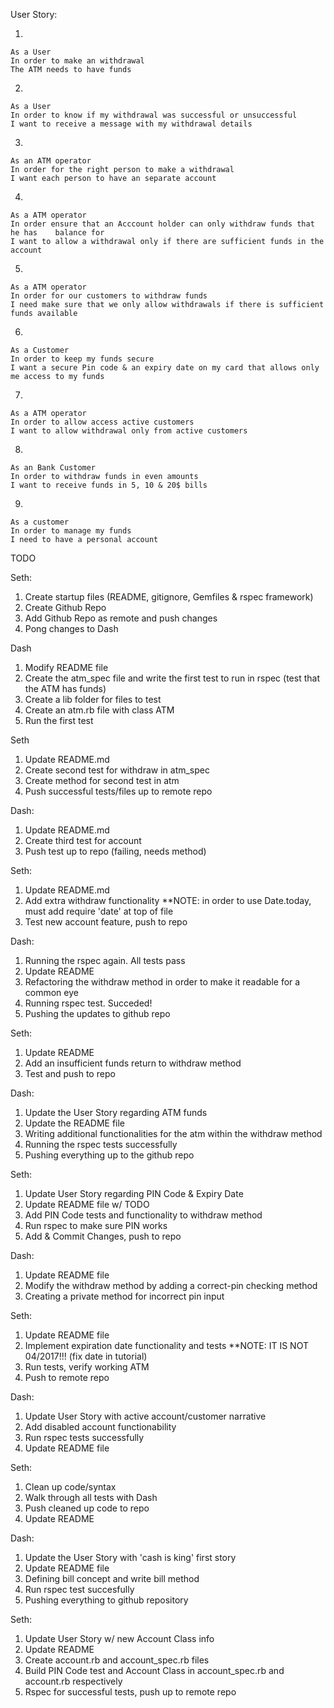 User Story:

1)
```
As a User       
In order to make an withdrawal      
The ATM needs to have funds
```

2)
```
As a User               
In order to know if my withdrawal was successful or unsuccessful      
I want to receive a message with my withdrawal details
```

3)
```
As an ATM operator          
In order for the right person to make a withdrawal            
I want each person to have an separate account
```

4)
```
As a ATM operator           
In order ensure that an Acccount holder can only withdraw funds that he has    balance for           
I want to allow a withdrawal only if there are sufficient funds in the account
```

5)
```
As a ATM operator
In order for our customers to withdraw funds
I need make sure that we only allow withdrawals if there is sufficient funds available
```

6)
```
As a Customer              
In order to keep my funds secure             
I want a secure Pin code & an expiry date on my card that allows only me access to my funds
```

7)
```
As a ATM operator
In order to allow access active customers
I want to allow withdrawal only from active customers 
```

8)
```
As an Bank Customer    
In order to withdraw funds in even amounts  
I want to receive funds in 5, 10 & 20$ bills
```

9)
```
As a customer
In order to manage my funds
I need to have a personal account
```

TODO

Seth:
1) Create startup files (README, gitignore, Gemfiles & rspec framework)
2) Create Github Repo
3) Add Github Repo as remote and push changes
4) Pong changes to Dash

Dash
1) Modify README file
2) Create the atm_spec file and write the first test to run in rspec (test that the ATM has funds)
3) Create a lib folder for files to test
4) Create an atm.rb file with class ATM
5) Run the first test

Seth
1) Update README.md
2) Create second test for withdraw in atm_spec
3) Create method for second test in atm
4) Push successful tests/files up to remote repo

Dash:

1) Update README.md
2) Create third test for account
3) Push test up to repo (failing, needs method)

Seth:
1) Update README.md
2) Add extra withdraw functionality
**NOTE: in order to use Date.today, must add require 'date' at top of file
3) Test new account feature, push to repo

Dash:
1) Running the rspec again. All tests pass
2) Update README
3) Refactoring the withdraw method in order to make it readable for a common eye
4) Running rspec test. Succeded!
5) Pushing the updates to github repo

Seth:
1) Update README
2) Add an insufficient funds return to withdraw method
3) Test and push to repo

Dash:
1) Update the User Story regarding ATM funds
2) Update the README  file
3) Writing additional functionalities for the atm within the withdraw method 
4) Running the rspec tests successfully 
5) Pushing everything up to the github repo

Seth:
1) Update User Story regarding PIN Code & Expiry Date
2) Update README file w/ TODO
3) Add PIN Code tests and functionality to withdraw method
4) Run rspec to make sure PIN works
5) Add & Commit Changes, push to repo

Dash:
1) Update README file
2) Modify the withdraw method by adding a correct-pin checking method
3) Creating a private method for incorrect pin input

Seth:
1) Update README  file
2) Implement expiration date functionality and tests
**NOTE: IT IS NOT 04/2017!!! (fix date in tutorial)
3) Run tests, verify working ATM
4) Push to remote repo

Dash:
1) Update User Story with active account/customer narrative
2) Add disabled account functionability
3) Run rspec tests successfully
4) Update README file

Seth:
1) Clean up code/syntax
2) Walk through all tests with Dash
3) Push cleaned up code to repo
4) Update README

Dash:
1) Update the User Story with 'cash is king' first story
2) Update README file
3) Defining bill concept and write bill method
4) Run rspec test succesfully
5) Pushing everything to github repository

Seth:
1) Update User Story w/ new Account Class info
2) Update README 
3) Create account.rb and account_spec.rb files
4) Build PIN Code test and Account Class in account_spec.rb and account.rb respectively
5) Rspec for successful tests, push up to remote repo
